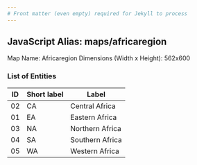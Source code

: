 ```yaml
---
# Front matter (even empty) required for Jekyll to process
---
```


## JavaScript Alias: maps/africaregion

Map Name: Africaregion
Dimensions (Width x Height): 562x600

### List of Entities

| ID  | Short label | Label           |
| --- | ----------- | --------------- |
| 02  | CA          | Central Africa  |
| 01  | EA          | Eastern Africa  |
| 03  | NA          | Northern Africa |
| 04  | SA          | Southern Africa |
| 05  | WA          | Western Africa  |

